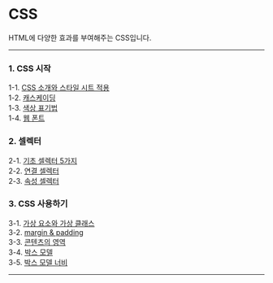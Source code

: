 # CSS
HTML에 다양한 효과를 부여해주는 CSS입니다.

---
### 1. CSS 시작
1-1. [CSS 소개와 스타일 시트 적용](https://bamtory29.tistory.com/entry/CSS-CSS?category=923994) <br/>
1-2. [캐스케이딩](https://bamtory29.tistory.com/entry/CSS-Cascading-%EC%BA%90%EC%8A%A4%EC%BA%90%EC%9D%B4%EB%94%A9?category=923994) <br/>
1-3. [색상 표기법](https://bamtory29.tistory.com/entry/HTMLCSS-%EC%83%89%EC%83%81-%ED%91%9C%EA%B8%B0?category=923994) <br/>
1-4. [웹 폰트](https://bamtory29.tistory.com/entry/CSS-%EC%9B%B9-%ED%8F%B0%ED%8A%B8?category=923994) <br/>

### 2. 셀렉터
2-1. [기초 셀렉터 5가지](https://bamtory29.tistory.com/entry/CSS-%EC%85%80%EB%A0%89%ED%84%B0-1?category=923994) <br/>
2-2. [연결 셀렉터](https://bamtory29.tistory.com/entry/CSS-%EC%85%80%EB%A0%89%ED%84%B0-2-%EC%97%B0%EA%B2%B0-%EC%85%80%EB%A0%89%ED%84%B0?category=923994) <br/>
2-3. [속성 셀렉터](https://bamtory29.tistory.com/entry/CSS-%EC%85%80%EB%A0%89%ED%84%B03-%EC%86%8D%EC%84%B1-%EC%85%80%EB%A0%89%ED%84%B0?category=923994) <br/>

### 3. CSS 사용하기
3-1. [가상 요소와 가상 클래스](https://bamtory29.tistory.com/entry/CSS-%EA%B0%80%EC%83%81-%ED%81%B4%EB%9E%98%EC%8A%A4-%EA%B0%80%EC%83%81-%EC%9A%94%EC%86%8C?category=923994) <br/>
3-2. [margin & padding](https://bamtory29.tistory.com/entry/CSS-%EB%A7%88%EC%A7%84margin%EA%B3%BC-%ED%8C%A8%EB%94%A9padding?category=923994) <br/>
3-3. [콘텐츠의 영역](https://bamtory29.tistory.com/entry/CSS-%EC%BD%98%ED%85%90%EC%B8%A0-%EC%98%81%EC%97%AD-%EC%84%A4%EC%A0%95%ED%95%98%EA%B8%B0?category=923994) <br/>
3-4. [박스 모델](https://bamtory29.tistory.com/entry/CSS-%EB%B0%95%EC%8A%A4-%EB%AA%A8%EB%8D%B8?category=923994) <br/>
3-5. [박스 모델 너비](https://bamtory29.tistory.com/entry/CSS-%EB%B0%95%EC%8A%A4-%EB%AA%A8%EB%8D%B8%EC%9D%98-%EB%84%88%EB%B9%84?category=923994) <br/>

---
